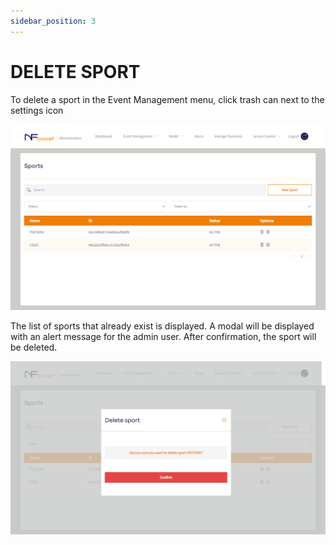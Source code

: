 ```yaml
---
sidebar_position: 3
---
```


# DELETE SPORT

To delete a sport in the Event Management menu, click trash can next to the settings icon

![1](/img/novoesporte.png)

The list of sports that already exist is displayed. A modal will be displayed with an alert message for the admin user. After confirmation, the sport will be deleted.

![1](/img/apagaresporte.png)
